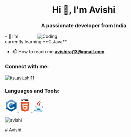 
<h1 align="center">Hi 👋, I'm Avishi</h1>
<h3 align="center">A passionate developer from India</h3>
<img align="right" alt="Coding" width="400" src="https://media.tenor.com/images/b24460d29cfb2126afbba78c2b02a0d3/tenor.gif">
- 🌱 I’m currently learning **C,Java**

- 📫 How to reach me **avishiraj13@gmail.com**

<h3 align="left">Connect with me:</h3>
<p align="left">
<a href="https://instagram.com/its_avi_shi11" target="blank"><img align="center" src="https://raw.githubusercontent.com/rahuldkjain/github-profile-readme-generator/master/src/images/icons/Social/instagram.svg" alt="its_avi_shi11" height="30" width="40" /></a>
</p>

<h3 align="left">Languages and Tools:</h3>
<p align="left"> <a href="https://www.cprogramming.com/" target="_blank" rel="noreferrer"> <img src="https://raw.githubusercontent.com/devicons/devicon/master/icons/c/c-original.svg" alt="c" width="40" height="40"/> </a> <a href="https://www.w3.org/html/" target="_blank" rel="noreferrer"> <img src="https://raw.githubusercontent.com/devicons/devicon/master/icons/html5/html5-original-wordmark.svg" alt="html5" width="40" height="40"/> </a> <a href="https://www.java.com" target="_blank" rel="noreferrer"> <img src="https://raw.githubusercontent.com/devicons/devicon/master/icons/java/java-original.svg" alt="java" width="40" height="40"/> </a> </p>

<p><img align="center" src="https://github-readme-stats.vercel.app/api/top-langs?username=avishi&show_icons=true&locale=en&layout=compact" alt="avishi" /></p># Avishi
